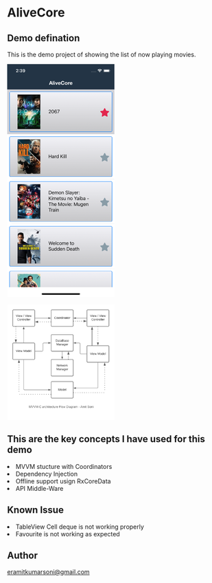 # AliveCore

## Demo defination

This is the demo project of showing the list of now playing movies.

<img src="https://github.com/eramitkumarsoni/AliveCore_Test/blob/main/Screen%20shots/ListScreen.png?raw=true" style="width: 250px; border: 1px 1px 0 0 #888995 solid;" width="250"></img>

<img src="https://github.com/eramitkumarsoni/AliveCore_Test/blob/main/Screen%20shots/MVVM-C%20Flow%20Diagram.png?raw=true" style="width: 250px; border: 1px 1px 0 0 #888995 solid;" width="250"></img>

## This are the key concepts I have used for this demo
<li>MVVM stucture with Coordinators<br/></li>
<li>Dependency Injection<br/></li>
<li>Offline support usign RxCoreData<br/></li>
<li>API Middle-Ware<br/></li>

## Known Issue
<li>TableView Cell deque is not working properly<br/></li>
<li>Favourite is not working as expected<br/></li>

## Author

eramitkumarsoni@gmail.com
